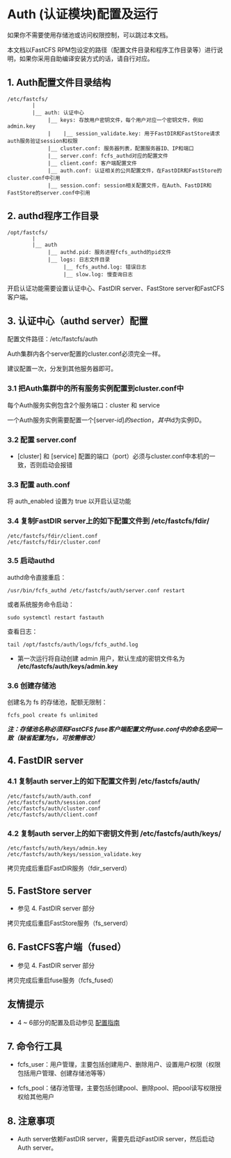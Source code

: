 
# Auth (认证模块)配置及运行

如果你不需要使用存储池或访问权限控制，可以跳过本文档。

本文档以FastCFS RPM包设定的路径（配置文件目录和程序工作目录等）进行说明，如果你采用自助编译安装方式的话，请自行对应。


## 1. Auth配置文件目录结构

```
/etc/fastcfs/
        |
        |__ auth: 认证中心
             |__ keys: 存放用户密钥文件，每个用户对应一个密钥文件，例如 admin.key
             |    |__ session_validate.key: 用于FastDIR和FastStore请求auth服务验证session和权限
             |__ cluster.conf: 服务器列表，配置服务器ID、IP和端口
             |__ server.conf: fcfs_authd对应的配置文件
             |__ client.conf: 客户端配置文件
             |__ auth.conf: 认证相关的公共配置文件，在FastDIR和FastStore的cluster.conf中引用
             |__ session.conf: session相关配置文件，在Auth、FastDIR和FastStore的server.conf中引用
```


## 2. authd程序工作目录

```
/opt/fastcfs/
        |
        |__ auth
             |__ authd.pid: 服务进程fcfs_authd的pid文件
             |__ logs: 日志文件目录
                  |__ fcfs_authd.log: 错误日志
                  |__ slow.log: 慢查询日志
```

开启认证功能需要设置认证中心、FastDIR server、FastStore server和FastCFS客户端。

## 3. 认证中心（authd server）配置

配置文件路径：/etc/fastcfs/auth

Auth集群内各个server配置的cluster.conf必须完全一样。

建议配置一次，分发到其他服务器即可。

### 3.1 把Auth集群中的所有服务实例配置到cluster.conf中

每个Auth服务实例包含2个服务端口：cluster 和 service

一个Auth服务实例需要配置一个[server-$id]的section，其中$id为实例ID。

### 3.2 配置 server.conf

* [cluster] 和 [service] 配置的端口（port）必须与cluster.conf中本机的一致，否则启动会报错

### 3.3 配置 auth.conf

将 auth_enabled 设置为 true 以开启认证功能

### 3.4 复制FastDIR server上的如下配置文件到 /etc/fastcfs/fdir/

```
/etc/fastcfs/fdir/client.conf
/etc/fastcfs/fdir/cluster.conf
```

### 3.5 启动authd

authd命令直接重启：

```
/usr/bin/fcfs_authd /etc/fastcfs/auth/server.conf restart
```

或者系统服务命令启动：

```
sudo systemctl restart fastauth
```

查看日志：

```
tail /opt/fastcfs/auth/logs/fcfs_authd.log
```

* 第一次运行将自动创建 admin 用户，默认生成的密钥文件名为 **/etc/fastcfs/auth/keys/admin.key**

### 3.6 创建存储池

创建名为 fs 的存储池，配额无限制：

```
fcfs_pool create fs unlimited
```

**_注：存储池名称必须和FastCFS fuse客户端配置文件fuse.conf中的命名空间一致（缺省配置为fs，可按需修改）_**

## 4. FastDIR server

### 4.1 复制auth server上的如下配置文件到 /etc/fastcfs/auth/

```
/etc/fastcfs/auth/auth.conf
/etc/fastcfs/auth/session.conf
/etc/fastcfs/auth/cluster.conf
/etc/fastcfs/auth/client.conf
```

### 4.2 复制auth server上的如下密钥文件到 /etc/fastcfs/auth/keys/

```
/etc/fastcfs/auth/keys/admin.key
/etc/fastcfs/auth/keys/session_validate.key
```

拷贝完成后重启FastDIR服务（fdir_serverd）

## 5. FastStore server

* 参见 4. FastDIR server 部分


拷贝完成后重启FastStore服务（fs_serverd）

## 6. FastCFS客户端（fused）

* 参见 4. FastDIR server 部分

拷贝完成后重启fuse服务（fcfs_fused）

## 友情提示

* 4 ~ 6部分的配置及启动参见 [配置指南](CONFIGURE-zh_CN.md)


## 7. 命令行工具

* fcfs_user：用户管理，主要包括创建用户、删除用户、设置用户权限（权限包括用户管理、创建存储池等等）

* fcfs_pool：储存池管理，主要包括创建pool、删除pool、把pool读写权限授权给其他用户

## 8. 注意事项

* Auth server依赖FastDIR server，需要先启动FastDIR server，然后启动Auth server。
